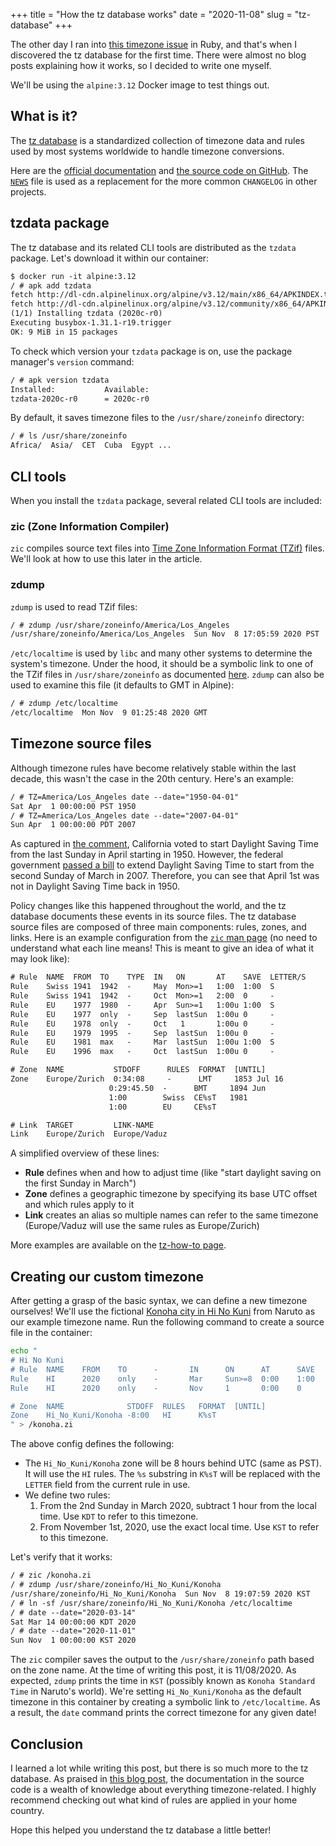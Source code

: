 +++
title = "How the tz database works"
date = "2020-11-08"
slug = "tz-database"
+++

The other day I ran into [this timezone issue](https://github.com/tzinfo/tzinfo/issues/120) in Ruby, and that's when I discovered the tz database for the first time. There were almost no blog posts explaining how it works, so I decided to write one myself.

We'll be using the `alpine:3.12` Docker image to test things out.

## What is it?

The [tz database](https://en.wikipedia.org/wiki/Tz_database) is a standardized collection of timezone data and rules used by most systems worldwide to handle timezone conversions.

Here are the [official documentation](https://data.iana.org/time-zones/tz-link.html) and [the source code on GitHub](https://github.com/eggert/tz). The [`NEWS`](https://github.com/eggert/tz/blob/master/NEWS) file is used as a replacement for the more common `CHANGELOG` in other projects.

## tzdata package

The tz database and its related CLI tools are distributed as the `tzdata` package. Let's download it within our container:

```txt
$ docker run -it alpine:3.12
/ # apk add tzdata
fetch http://dl-cdn.alpinelinux.org/alpine/v3.12/main/x86_64/APKINDEX.tar.gz
fetch http://dl-cdn.alpinelinux.org/alpine/v3.12/community/x86_64/APKINDEX.tar.gz
(1/1) Installing tzdata (2020c-r0)
Executing busybox-1.31.1-r19.trigger
OK: 9 MiB in 15 packages
```

To check which version your `tzdata` package is on, use the package manager's `version` command:

```txt
/ # apk version tzdata
Installed:           Available:
tzdata-2020c-r0      = 2020c-r0
```

By default, it saves timezone files to the `/usr/share/zoneinfo` directory:

```txt
/ # ls /usr/share/zoneinfo
Africa/  Asia/  CET  Cuba  Egypt ...
```

## CLI tools

When you install the `tzdata` package, several related CLI tools are included:

### zic (Zone Information Compiler)

`zic` compiles source text files into [Time Zone Information Format (TZif)](https://man7.org/linux/man-pages/man5/tzfile.5.html) files. We'll look at how to use this later in the article.

### zdump

`zdump` is used to read TZif files:

```txt
/ # zdump /usr/share/zoneinfo/America/Los_Angeles
/usr/share/zoneinfo/America/Los_Angeles  Sun Nov  8 17:05:59 2020 PST
```

`/etc/localtime` is used by `libc` and many other systems to determine the system's timezone. Under the hood, it should be a symbolic link to one of the TZif files in `/usr/share/zoneinfo` as documented [here](https://www.freedesktop.org/software/systemd/man/localtime.html). `zdump` can also be used to examine this file (it defaults to GMT in Alpine):

```txt
/ # zdump /etc/localtime
/etc/localtime  Mon Nov  9 01:25:48 2020 GMT
```

## Timezone source files

Although timezone rules have become relatively stable within the last decade, this wasn't the case in the 20th century. Here's an example:

```txt
/ # TZ=America/Los_Angeles date --date="1950-04-01"
Sat Apr  1 00:00:00 PST 1950
/ # TZ=America/Los_Angeles date --date="2007-04-01"
Sun Apr  1 00:00:00 PDT 2007
```

As captured in [the comment](https://github.com/eggert/tz/blob/beba17f43925823308c6f7f0d5ca9b52d00d351f/northamerica#L525), California voted to start Daylight Saving Time from the last Sunday in April starting in 1950. However, the federal government [passed a bill](https://en.wikipedia.org/wiki/Daylight_saving_time_in_the_United_States#2005%E2%80%932009:_Second_extension) to extend Daylight Saving Time to start from the second Sunday of March in 2007. Therefore, you can see that April 1st was not in Daylight Saving Time back in 1950.

Policy changes like this happened throughout the world, and the tz database documents these events in its source files. The tz database source files are composed of three main components: rules, zones, and links. Here is an example configuration from the [`zic` man page](https://man7.org/linux/man-pages/man8/zic.8.html) (no need to understand what each line means! This is meant to give an idea of what it may look like):

```txt
# Rule  NAME  FROM  TO    TYPE  IN   ON       AT    SAVE  LETTER/S
Rule    Swiss 1941  1942  -     May  Mon>=1   1:00  1:00  S
Rule    Swiss 1941  1942  -     Oct  Mon>=1   2:00  0     -
Rule    EU    1977  1980  -     Apr  Sun>=1   1:00u 1:00  S
Rule    EU    1977  only  -     Sep  lastSun  1:00u 0     -
Rule    EU    1978  only  -     Oct   1       1:00u 0     -
Rule    EU    1979  1995  -     Sep  lastSun  1:00u 0     -
Rule    EU    1981  max   -     Mar  lastSun  1:00u 1:00  S
Rule    EU    1996  max   -     Oct  lastSun  1:00u 0     -

# Zone  NAME           STDOFF      RULES  FORMAT  [UNTIL]
Zone    Europe/Zurich  0:34:08     -      LMT     1853 Jul 16
                      0:29:45.50  -      BMT     1894 Jun
                      1:00        Swiss  CE%sT   1981
                      1:00        EU     CE%sT

# Link  TARGET         LINK-NAME
Link    Europe/Zurich  Europe/Vaduz
```

A simplified overview of these lines:
- **Rule** defines when and how to adjust time (like "start daylight saving on the first Sunday in March")
- **Zone** defines a geographic timezone by specifying its base UTC offset and which rules apply to it
- **Link** creates an alias so multiple names can refer to the same timezone (Europe/Vaduz will use the same rules as Europe/Zurich)

More examples are available on the [tz-how-to page](https://data.iana.org/time-zones/tz-how-to.html).

## Creating our custom timezone

After getting a grasp of the basic syntax, we can define a new timezone ourselves! We'll use the fictional [Konoha city in Hi No Kuni](https://naruto.fandom.com/wiki/Land_of_Fire) from Naruto as our example timezone name. Run the following command to create a source file in the container:

```sh
echo "
# Hi No Kuni
# Rule  NAME    FROM    TO      -       IN      ON      AT      SAVE    LETTER/S
Rule    HI      2020    only    -       Mar     Sun>=8  0:00    1:00    D
Rule    HI      2020    only    -       Nov     1       0:00    0       S

# Zone  NAME              STDOFF  RULES   FORMAT  [UNTIL]
Zone    Hi_No_Kuni/Konoha -8:00   HI      K%sT
" > /konoha.zi
```

The above config defines the following:
- The `Hi_No_Kuni/Konoha` zone will be 8 hours behind UTC (same as PST). It will use the `HI` rules. The `%s` substring in `K%sT` will be replaced with the `LETTER` field from the current rule in use.
- We define two rules:
  1. From the 2nd Sunday in March 2020, subtract 1 hour from the local time. Use `KDT` to refer to this timezone.
  2. From November 1st, 2020, use the exact local time. Use `KST` to refer to this timezone.

Let's verify that it works:

```txt
/ # zic /konoha.zi
/ # zdump /usr/share/zoneinfo/Hi_No_Kuni/Konoha
/usr/share/zoneinfo/Hi_No_Kuni/Konoha  Sun Nov  8 19:07:59 2020 KST
/ # ln -sf /usr/share/zoneinfo/Hi_No_Kuni/Konoha /etc/localtime
/ # date --date="2020-03-14"
Sat Mar 14 00:00:00 KDT 2020
/ # date --date="2020-11-01"
Sun Nov  1 00:00:00 KST 2020
```

The `zic` compiler saves the output to the `/usr/share/zoneinfo` path based on the zone name. At the time of writing this post, it is 11/08/2020. As expected, `zdump` prints the time in `KST` (possibly known as `Konoha Standard Time` in Naruto's world). We're setting `Hi_No_Kuni/Konoha` as the default timezone in this container by creating a symbolic link to `/etc/localtime`. As a result, the `date` command prints the correct timezone for any given date!

## Conclusion

I learned a lot while writing this post, but there is so much more to the tz database. As praised in [this blog post](https://blog.jonudell.net/2009/10/23/a-literary-appreciation-of-the-olsonzoneinfotz-database/), the documentation in the source code is a wealth of knowledge about everything timezone-related. I highly recommend checking out what kind of rules are applied in your home country.

Hope this helped you understand the tz database a little better!
